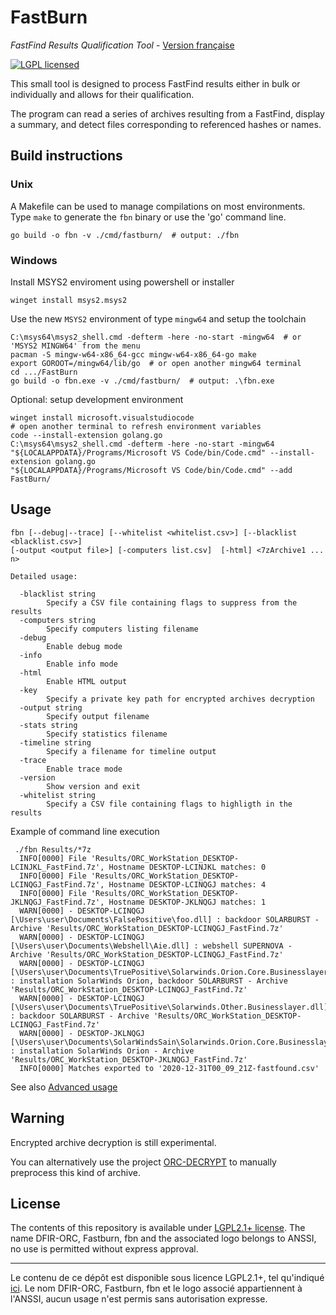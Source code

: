 # FastBurn
*FastFind Results Qualification Tool* - [Version française](doc/fr/README.md)

[![LGPL licensed][img-license]](./LICENSE)

This small tool is designed to process FastFind results either in bulk or individually and allows for their qualification.

The program can read a series of archives resulting from a FastFind, display a summary, and detect files corresponding to referenced hashes or names.

## Build instructions
### Unix
A Makefile can be used to manage compilations on most environments.
Type `make` to generate the `fbn` binary or use the 'go' command line.

```
go build -o fbn -v ./cmd/fastburn/  # output: ./fbn
```

### Windows
Install MSYS2 enviroment using powershell or installer
```
winget install msys2.msys2
```

Use the new `MSYS2` environment of type `mingw64` and setup the toolchain
```
C:\msys64\msys2_shell.cmd -defterm -here -no-start -mingw64  # or 'MSYS2 MINGW64' from the menu
pacman -S mingw-w64-x86_64-gcc mingw-w64-x86_64-go make
export GOROOT=/mingw64/lib/go  # or open another mingw64 terminal
cd .../FastBurn
go build -o fbn.exe -v ./cmd/fastburn/  # output: .\fbn.exe
```

Optional: setup development environment
```
winget install microsoft.visualstudiocode
# open another terminal to refresh environment variables
code --install-extension golang.go
C:\msys64\msys2_shell.cmd -defterm -here -no-start -mingw64
"${LOCALAPPDATA}/Programs/Microsoft VS Code/bin/Code.cmd" --install-extension golang.go
"${LOCALAPPDATA}/Programs/Microsoft VS Code/bin/Code.cmd" --add FastBurn/
```

## Usage
```
fbn [--debug|--trace] [--whitelist <whitelist.csv>] [--blacklist <blacklist.csv>]
[-output <output file>] [-computers list.csv]  [-html] <7zArchive1 ... n>

Detailed usage:

  -blacklist string
        Specify a CSV file containing flags to suppress from the results
  -computers string
        Specify computers listing filename
  -debug
        Enable debug mode
  -info 
        Enable info mode
  -html
        Enable HTML output
  -key
        Specify a private key path for encrypted archives decryption
  -output string
        Specify output filename
  -stats string
        Specify statistics filename
  -timeline string
        Specify a filename for timeline output
  -trace
        Enable trace mode
  -version
        Show version and exit
  -whitelist string
        Specify a CSV file containing flags to highligth in the results
```

Example of command line execution
```log
 ./fbn Results/*7z
  INFO[0000] File 'Results/ORC_WorkStation_DESKTOP-LCINJKL_FastFind.7z', Hostname DESKTOP-LCINJKL matches: 0
  INFO[0000] File 'Results/ORC_WorkStation_DESKTOP-LCINQGJ_FastFind.7z', Hostname DESKTOP-LCINQGJ matches: 4
  INFO[0000] File 'Results/ORC_WorkStation_DESKTOP-JKLNQGJ_FastFind.7z', Hostname DESKTOP-JKLNQGJ matches: 1
  WARN[0000] - DESKTOP-LCINQGJ [\Users\user\Documents\FalsePositive\foo.dll] : backdoor SOLARBURST - Archive 'Results/ORC_WorkStation_DESKTOP-LCINQGJ_FastFind.7z'
  WARN[0000] - DESKTOP-LCINQGJ [\Users\user\Documents\Webshell\Aie.dll] : webshell SUPERNOVA - Archive 'Results/ORC_WorkStation_DESKTOP-LCINQGJ_FastFind.7z'
  WARN[0000] - DESKTOP-LCINQGJ [\Users\user\Documents\TruePositive\Solarwinds.Orion.Core.Businesslayer.dll] : installation SolarWinds Orion, backdoor SOLARBURST - Archive 'Results/ORC_WorkStation_DESKTOP-LCINQGJ_FastFind.7z'
  WARN[0000] - DESKTOP-LCINQGJ [\Users\user\Documents\TruePositive\Solarwinds.Other.Businesslayer.dll] : backdoor SOLARBURST - Archive 'Results/ORC_WorkStation_DESKTOP-LCINQGJ_FastFind.7z'
  WARN[0000] - DESKTOP-JKLNQGJ [\Users\user\Documents\SolarWindsSain\Solarwinds.Orion.Core.Businesslayer.dll] : installation SolarWinds Orion - Archive 'Results/ORC_WorkStation_DESKTOP-JKLNQGJ_FastFind.7z'
  INFO[0000] Matches exported to '2020-12-31T00_09_21Z-fastfound.csv'
```

See also [Advanced usage](doc/en/usage.md)


## Warning

Encrypted archive decryption is still experimental.

You can alternatively use the project [ORC-DECRYPT](https://github.com/DFIR-ORC/orc-decrypt) to manually preprocess this kind of archive.


## License

The contents of this repository is available under [LGPL2.1+ license](LICENSE).
The name DFIR-ORC, Fastburn, fbn and the associated logo belongs to ANSSI, no use is permitted without express approval.

---

Le contenu de ce dépôt est disponible sous licence LGPL2.1+, tel qu'indiqué [ici](LICENSE).
Le nom DFIR-ORC, Fastburn, fbn et le logo associé appartiennent à l'ANSSI, aucun usage n'est permis sans autorisation expresse.

[img-license]: https://img.shields.io/github/license/DFIR-ORC/fastburn
